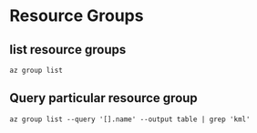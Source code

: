 # Resource Groups
## list resource groups
`az group list`
## Query particular resource group
`az group list --query '[].name' --output table | grep 'kml'`